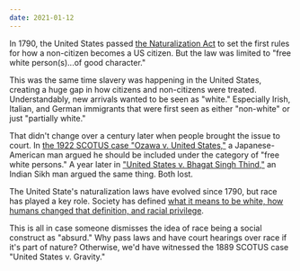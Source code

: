 ```yaml
---
date: 2021-01-12
---
```


In 1790, the United States passed [the Naturalization Act](https://en.wikipedia.org/wiki/Naturalization_Act_of_1790) to set the first rules for how a non-citizen becomes a US citizen. But the law was limited to "free white person(s)...of good character."

This was the same time slavery was happening in the United States, creating a huge gap in how citizens and non-citizens were treated. Understandably, new arrivals wanted to be seen as "white." Especially Irish, Italian, and German immigrants that were first seen as either "non-white" or just "partially white."

That didn't change over a century later when people brought the issue to court. In [the 1922 SCOTUS case "Ozawa v. United States,"](https://en.wikipedia.org/wiki/Ozawa_v._United_States) a Japanese-American man argued he should be included under the category of "free white persons." A year later in ["United States v. Bhagat Singh Thind,"](https://en.wikipedia.org/wiki/United_States_v._Bhagat_Singh_Thind) an Indian Sikh man argued the same thing. Both lost.

The United State's naturalization laws have evolved since 1790, but race has played a key role. Society has defined [what it means to be white, how humans changed that definition, and racial privilege](https://en.wikipedia.org/wiki/Definitions_of_whiteness_in_the_United_States).

This is all in case someone dismisses the idea of race being a social construct as "absurd." Why pass laws and have court hearings over race if it's part of nature? Otherwise, we'd have witnessed the 1889 SCOTUS case "United States v. Gravity."

